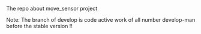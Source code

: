
The repo about move_sensor project

Note: The branch of develop is code active work of all number develop-man before the stable version !!

